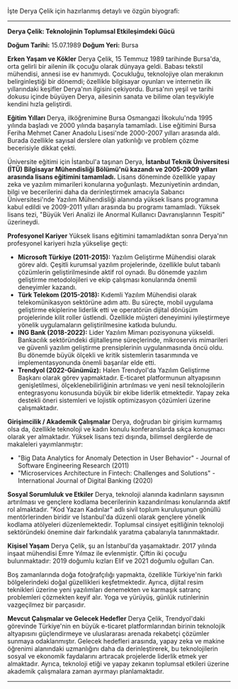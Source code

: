 İşte Derya Çelik için hazırlanmış detaylı ve özgün biyografi:

---

**Derya Çelik: Teknolojinin Toplumsal Etkileşimdeki Gücü**

**Doğum Tarihi:** 15.07.1989
**Doğum Yeri:** Bursa

**Erken Yaşam ve Kökler**
Derya Çelik, 15 Temmuz 1989 tarihinde Bursa'da, orta gelirli bir ailenin ilk çocuğu olarak dünyaya geldi. Babası tekstil mühendisi, annesi ise ev hanımıydı. Çocukluğu, teknolojiye olan merakının belirginleştiği bir dönemdi; özellikle bilgisayar oyunları ve internetin ilk yıllarındaki keşifler Derya'nın ilgisini çekiyordu. Bursa'nın yeşil ve tarihi dokusu içinde büyüyen Derya, ailesinin sanata ve bilime olan teşvikiyle kendini hızla geliştirdi.

**Eğitim Yılları**
Derya, ilköğrenimine Bursa Osmangazi İlkokulu'nda 1995 yılında başladı ve 2000 yılında başarıyla tamamladı. Lise eğitimini Bursa Feriha Mehmet Caner Anadolu Lisesi'nde 2000-2007 yılları arasında aldı. Burada özellikle sayısal derslere olan yatkınlığı ve problem çözme becerisiyle dikkat çekti.

Üniversite eğitimi için İstanbul'a taşınan Derya, **İstanbul Teknik Üniversitesi (İTÜ) Bilgisayar Mühendisliği Bölümü'nü kazandı ve 2005-2009 yılları arasında lisans eğitimini tamamladı.** Lisans döneminde özellikle yapay zeka ve yazılım mimarileri konularına yoğunlaştı. Mezuniyetinin ardından, bilgi ve becerilerini daha da derinleştirmek amacıyla Sabancı Üniversitesi'nde Yazılım Mühendisliği alanında yüksek lisans programına kabul edildi ve 2009-2011 yılları arasında bu programı tamamladı. Yüksek lisans tezi, "Büyük Veri Analizi ile Anormal Kullanıcı Davranışlarının Tespiti" üzerineydi.

**Profesyonel Kariyer**
Yüksek lisans eğitimini tamamladıktan sonra Derya'nın profesyonel kariyeri hızla yükselişe geçti:

*   **Microsoft Türkiye (2011-2015):** Yazılım Geliştirme Mühendisi olarak görev aldı. Çeşitli kurumsal yazılım projelerinde, özellikle bulut tabanlı çözümlerin geliştirilmesinde aktif rol oynadı. Bu dönemde yazılım geliştirme metodolojileri ve ekip çalışması konularında önemli deneyimler kazandı.
*   **Türk Telekom (2015-2018):** Kıdemli Yazılım Mühendisi olarak telekomünikasyon sektörüne adım attı. Bu süreçte, mobil uygulama geliştirme ekiplerine liderlik etti ve operatörün dijital dönüşüm projelerinde kilit roller üstlendi. Özellikle müşteri deneyimini iyileştirmeye yönelik uygulamaların geliştirilmesine katkıda bulundu.
*   **ING Bank (2018-2022):** Lider Yazılım Mimarı pozisyonuna yükseldi. Bankacılık sektöründeki dijitalleşme süreçlerinde, mikroservis mimarileri ve güvenli yazılım geliştirme prensiplerinin uygulanmasında öncü oldu. Bu dönemde büyük ölçekli ve kritik sistemlerin tasarımında ve implementasyonunda önemli başarılar elde etti.
*   **Trendyol (2022-Günümüz):** Halen Trendyol'da Yazılım Geliştirme Başkanı olarak görev yapmaktadır. E-ticaret platformunun altyapısının genişletilmesi, ölçeklenebilirliğinin artırılması ve yeni nesil teknolojilerin entegrasyonu konusunda büyük bir ekibe liderlik etmektedir. Yapay zeka destekli öneri sistemleri ve lojistik optimizasyon çözümleri üzerine çalışmaktadır.

**Girişimcilik / Akademik Çalışmalar**
Derya, doğrudan bir girişim kurmamış olsa da, özellikle teknoloji ve kadın konulu konferanslarda sıkça konuşmacı olarak yer almaktadır. Yüksek lisans tezi dışında, bilimsel dergilerde de makaleleri yayımlanmıştır:

*   "Big Data Analytics for Anomaly Detection in User Behavior" - Journal of Software Engineering Research (2011)
*   "Microservices Architecture in Fintech: Challenges and Solutions" - International Journal of Digital Banking (2020)

**Sosyal Sorumluluk ve Etkiler**
Derya, teknoloji alanında kadınların sayısının artırılması ve gençlere kodlama becerilerinin kazandırılması konularında aktif rol almaktadır. "Kod Yazan Kadınlar" adlı sivil toplum kuruluşunun gönüllü mentörlerinden biridir ve İstanbul'da düzenli olarak gençlere yönelik kodlama atölyeleri düzenlemektedir. Toplumsal cinsiyet eşitliğinin teknoloji sektöründeki önemine dair farkındalık yaratma çabalarıyla tanınmaktadır.

**Kişisel Yaşam**
Derya Çelik, şu an İstanbul'da yaşamaktadır. 2017 yılında inşaat mühendisi Emre Yılmaz ile evlenmiştir. Çiftin iki çocuğu bulunmaktadır: 2019 doğumlu kızları Elif ve 2021 doğumlu oğulları Can.

Boş zamanlarında doğa fotoğrafçılığı yapmakta, özellikle Türkiye'nin farklı bölgelerindeki doğal güzellikleri keşfetmektedir. Ayrıca, dijital resim teknikleri üzerine yeni yazılımları denemekten ve karmaşık satranç problemleri çözmekten keyif alır. Yoga ve yürüyüş, günlük rutinlerinin vazgeçilmez bir parçasıdır.

**Mevcut Çalışmalar ve Gelecek Hedefler**
Derya Çelik, Trendyol'daki görevinde Türkiye'nin en büyük e-ticaret platformlarından birinin teknolojik altyapısını güçlendirmeye ve uluslararası arenada rekabetçi çözümler sunmaya odaklanmıştır. Gelecek hedefleri arasında, yapay zeka ve makine öğrenimi alanındaki uzmanlığını daha da derinleştirerek, bu teknolojilerin sosyal ve ekonomik faydalarını artıracak projelerde liderlik etmek yer almaktadır. Ayrıca, teknoloji etiği ve yapay zekanın toplumsal etkileri üzerine akademik çalışmalara zaman ayırmayı planlamaktadır.

---